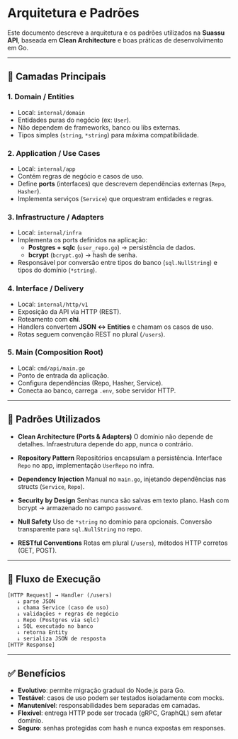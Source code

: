 
# Arquitetura e Padrões

Este documento descreve a arquitetura e os padrões utilizados na **Suassu API**, baseada em **Clean Architecture** e boas práticas de desenvolvimento em Go.

---

## 🧩 Camadas Principais

### 1. **Domain / Entities**
- Local: `internal/domain`
- Entidades puras do negócio (ex: `User`).
- Não dependem de frameworks, banco ou libs externas.
- Tipos simples (`string`, `*string`) para máxima compatibilidade.

### 2. **Application / Use Cases**
- Local: `internal/app`
- Contém regras de negócio e casos de uso.
- Define **ports** (interfaces) que descrevem dependências externas (`Repo`, `Hasher`).
- Implementa serviços (`Service`) que orquestram entidades e regras.

### 3. **Infrastructure / Adapters**
- Local: `internal/infra`
- Implementa os ports definidos na aplicação:
  - **Postgres + sqlc** (`user_repo.go`) → persistência de dados.
  - **bcrypt** (`bcrypt.go`) → hash de senha.
- Responsável por conversão entre tipos do banco (`sql.NullString`) e tipos do domínio (`*string`).

### 4. **Interface / Delivery**
- Local: `internal/http/v1`
- Exposição da API via HTTP (REST).
- Roteamento com **chi**.
- Handlers convertem **JSON ↔ Entities** e chamam os casos de uso.
- Rotas seguem convenção REST no plural (`/users`).

### 5. **Main (Composition Root)**
- Local: `cmd/api/main.go`
- Ponto de entrada da aplicação.
- Configura dependências (Repo, Hasher, Service).
- Conecta ao banco, carrega `.env`, sobe servidor HTTP.

---

## 🔑 Padrões Utilizados

- **Clean Architecture (Ports & Adapters)**
  O domínio não depende de detalhes. Infraestrutura depende do app, nunca o contrário.

- **Repository Pattern**
  Repositórios encapsulam a persistência.
  Interface `Repo` no app, implementação `UserRepo` no infra.

- **Dependency Injection**
  Manual no `main.go`, injetando dependências nas structs (`Service`, `Repo`).

- **Security by Design**
  Senhas nunca são salvas em texto plano.
  Hash com bcrypt → armazenado no campo `password`.

- **Null Safety**
  Uso de `*string` no domínio para opcionais.
  Conversão transparente para `sql.NullString` no repo.

- **RESTful Conventions**
  Rotas em plural (`/users`), métodos HTTP corretos (GET, POST).

---

## 🔄 Fluxo de Execução

```text
[HTTP Request] → Handler (/users)
   ↓ parse JSON
   ↓ chama Service (caso de uso)
   ↓ validações + regras de negócio
   ↓ Repo (Postgres via sqlc)
   ↓ SQL executado no banco
   ↓ retorna Entity
   ↓ serializa JSON de resposta
[HTTP Response]
````

---

## ✅ Benefícios

* **Evolutivo**: permite migração gradual do Node.js para Go.
* **Testável**: casos de uso podem ser testados isoladamente com mocks.
* **Manutenível**: responsabilidades bem separadas em camadas.
* **Flexível**: entrega HTTP pode ser trocada (gRPC, GraphQL) sem afetar domínio.
* **Seguro**: senhas protegidas com hash e nunca expostas em responses.
